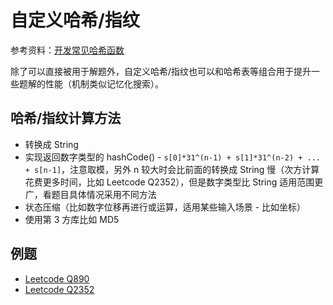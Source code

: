 # 自定义哈希/指纹
参考资料：[开发常见哈希函数](https://thomaslau.xyz/2020/05/20/2020-05-20-on_hash_1/)  
  
除了可以直接被用于解题外，自定义哈希/指纹也可以和哈希表等组合用于提升一些题解的性能（机制类似记忆化搜索）。  
  
## 哈希/指纹计算方法
* 转换成 String
* 实现返回数字类型的 hashCode() - `s[0]*31^(n-1) + s[1]*31^(n-2) + ... + s[n-1]`，注意取模，另外 n 较大时会比前面的转换成 String 慢（次方计算花费更多时间，比如 Leetcode Q2352），但是数字类型比 String 适用范围更广，看题目具体情况采用不同方法
* 状态压缩（比如数字位移再进行或运算，适用某些输入场景 - 比如坐标）
* 使用第 3 方库比如 MD5

## 例题
* [Leetcode Q890](./../Leetcode%20Practices/algorithms/medium/890%20Find%20and%20Replace%20Pattern.java)
* [Leetcode Q2352]()
